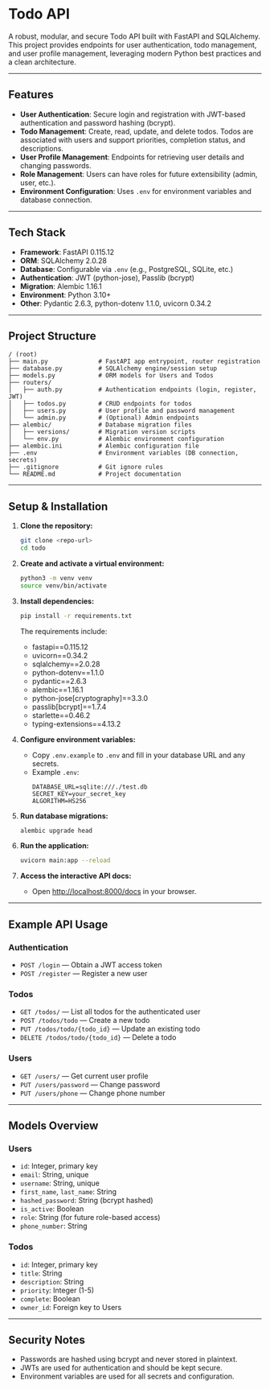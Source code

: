 # Todo API

A robust, modular, and secure Todo API built with FastAPI and SQLAlchemy. This project provides endpoints for user authentication, todo management, and user profile management, leveraging modern Python best practices and a clean architecture.

---

## Features

- **User Authentication**: Secure login and registration with JWT-based authentication and password hashing (bcrypt).
- **Todo Management**: Create, read, update, and delete todos. Todos are associated with users and support priorities, completion status, and descriptions.
- **User Profile Management**: Endpoints for retrieving user details and changing passwords.
- **Role Management**: Users can have roles for future extensibility (admin, user, etc.).
- **Environment Configuration**: Uses `.env` for environment variables and database connection.

---

## Tech Stack

- **Framework**: FastAPI 0.115.12
- **ORM**: SQLAlchemy 2.0.28
- **Database**: Configurable via `.env` (e.g., PostgreSQL, SQLite, etc.)
- **Authentication**: JWT (python-jose), Passlib (bcrypt)
- **Migration**: Alembic 1.16.1
- **Environment**: Python 3.10+
- **Other**: Pydantic 2.6.3, python-dotenv 1.1.0, uvicorn 0.34.2

---

## Project Structure

```
/ (root)
├── main.py              # FastAPI app entrypoint, router registration
├── database.py          # SQLAlchemy engine/session setup
├── models.py            # ORM models for Users and Todos
├── routers/
│   ├── auth.py          # Authentication endpoints (login, register, JWT)
│   ├── todos.py         # CRUD endpoints for todos
│   ├── users.py         # User profile and password management
│   └── admin.py         # (Optional) Admin endpoints
├── alembic/             # Database migration files
│   ├── versions/        # Migration version scripts
│   └── env.py           # Alembic environment configuration
├── alembic.ini          # Alembic configuration file
├── .env                 # Environment variables (DB connection, secrets)
├── .gitignore           # Git ignore rules
└── README.md            # Project documentation
```

---

## Setup & Installation

1. **Clone the repository:**
   ```bash
   git clone <repo-url>
   cd todo
   ```

2. **Create and activate a virtual environment:**
   ```bash
   python3 -m venv venv
   source venv/bin/activate
   ```

3. **Install dependencies:**
   ```bash
   pip install -r requirements.txt
   ```
   
   The requirements include:
   - fastapi==0.115.12
   - uvicorn==0.34.2
   - sqlalchemy==2.0.28
   - python-dotenv==1.1.0
   - pydantic==2.6.3
   - alembic==1.16.1
   - python-jose[cryptography]==3.3.0
   - passlib[bcrypt]==1.7.4
   - starlette==0.46.2
   - typing-extensions==4.13.2

4. **Configure environment variables:**
   - Copy `.env.example` to `.env` and fill in your database URL and any secrets.
   - Example `.env`:
     ```env
     DATABASE_URL=sqlite:///./test.db
     SECRET_KEY=your_secret_key
     ALGORITHM=HS256
     ```

5. **Run database migrations:**
   ```bash
   alembic upgrade head
   ```

6. **Run the application:**
   ```bash
   uvicorn main:app --reload
   ```

6. **Access the interactive API docs:**
   - Open [http://localhost:8000/docs](http://localhost:8000/docs) in your browser.

---

## Example API Usage

### Authentication
- `POST /login` — Obtain a JWT access token
- `POST /register` — Register a new user

### Todos
- `GET /todos/` — List all todos for the authenticated user
- `POST /todos/todo` — Create a new todo
- `PUT /todos/todo/{todo_id}` — Update an existing todo
- `DELETE /todos/todo/{todo_id}` — Delete a todo

### Users
- `GET /users/` — Get current user profile
- `PUT /users/password` — Change password
- `PUT /users/phone` — Change phone number

---

## Models Overview

### Users
- `id`: Integer, primary key
- `email`: String, unique
- `username`: String, unique
- `first_name`, `last_name`: String
- `hashed_password`: String (bcrypt hashed)
- `is_active`: Boolean
- `role`: String (for future role-based access)
- `phone_number`: String

### Todos
- `id`: Integer, primary key
- `title`: String
- `description`: String
- `priority`: Integer (1-5)
- `complete`: Boolean
- `owner_id`: Foreign key to Users

---

## Security Notes
- Passwords are hashed using bcrypt and never stored in plaintext.
- JWTs are used for authentication and should be kept secure.
- Environment variables are used for all secrets and configuration.
